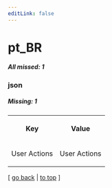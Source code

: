 ```yaml
---
editLink: false
---
```


# pt_BR

##### All missed: 1


### json

##### Missing: 1

<table width="100%">
<tr><th width="50%">

Key

</th><th width="50%">

Value

</th></tr>
<tr><td width="50%">

User Actions

</td><td width="50%">

User Actions

</td></tr>
</table>

[ [go back](../status.md) | [to top](#) ]

